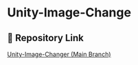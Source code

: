 # Unity-Image-Change

## 🔗 Repository Link

[Unity-Image-Changer (Main Branch)]([https://github.com/Shukan1712/Unity-Image-Changer.git])

